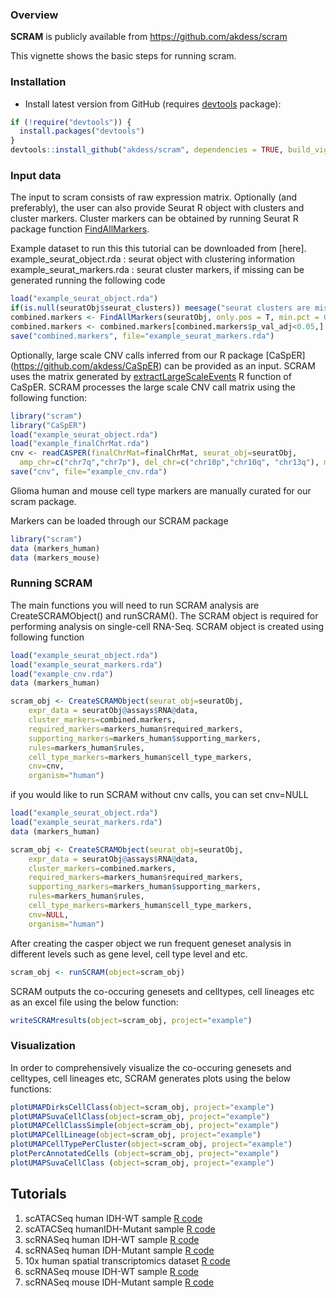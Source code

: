 ### Overview

**SCRAM** is publicly available from https://github.com/akdess/scram

This vignette shows the basic steps for running scram.


### Installation

* Install latest version from GitHub (requires [devtools](https://github.com/hadley/devtools) package):

```r
if (!require("devtools")) {
  install.packages("devtools")
}
devtools::install_github("akdess/scram", dependencies = TRUE, build_vignettes = FALSE)
```

### Input data

The input to scram consists of raw expression matrix. Optionally (and preferably), the user can also provide Seurat R object with clusters and cluster markers. Cluster markers can be obtained by running Seurat R package function [FindAllMarkers](https://satijalab.org/seurat/reference/findallmarkers). 

Example dataset to run this this tutorial can be downloaded from [here].
example_seurat_object.rda : seurat object with clustering information
example_seurat_markers.rda : seurat cluster markers, if missing can be generated running the following code

```r
load("example_seurat_object.rda")
if(is.null(seuratObj$seurat_clusters)) meesage("seurat clusters are missing, please run FindClusters function in Seurat package")
combined.markers <- FindAllMarkers(seuratObj, only.pos = T, min.pct = 0.1, logfc.threshold = 0.5)
combined.markers <- combined.markers[combined.markers$p_val_adj<0.05,]
save("combined.markers", file="example_seurat_markers.rda")
```

Optionally, large scale CNV calls inferred from our R package [CaSpER] (https://github.com/akdess/CaSpER) can be provided as an input. SCRAM uses the matrix generated by [extractLargeScaleEvents](https://rpubs.com/akdes/673120) R function of CaSpER. SCRAM processes the large scale CNV call matrix using the following function: 

```r
library("scram")
library("CaSpER")
load("example_seurat_object.rda") 
load("example_finalChrMat.rda")
cnv <- readCASPER(finalChrMat=finalChrMat, seurat_obj=seuratObj, 
  amp_chr=c("chr7q","chr7p"), del_chr=c("chr10p","chr10q", "chr13q"), min_threshold=0, plot=T, project="example")
save("cnv", file="example_cnv.rda")
```
Glioma human and mouse cell type markers are manually curated for our scram package. 

Markers can be loaded through our SCRAM package
```r
library("scram")
data (markers_human)
data (markers_mouse)
```

### Running SCRAM

The main functions you will need to run SCRAM analysis are CreateSCRAMObject() and runSCRAM().
The SCRAM object is required for performing analysis on single-cell RNA-Seq. SCRAM object is created using following function

```r
load("example_seurat_object.rda") 
load("example_seurat_markers.rda")
load("example_cnv.rda")
data (markers_human)

scram_obj <- CreateSCRAMObject(seurat_obj=seuratObj, 
    expr_data = seuratObj@assays$RNA@data,
    cluster_markers=combined.markers, 
    required_markers=markers_human$required_markers, 
    supporting_markers=markers_human$supporting_markers, 
    rules=markers_human$rules,
    cell_type_markers=markers_human$cell_type_markers, 
    cnv=cnv, 
    organism="human") 

```

if you would like to run SCRAM without cnv calls, you can set cnv=NULL


```r
load("example_seurat_object.rda")
load("example_seurat_markers.rda")
data (markers_human)

scram_obj <- CreateSCRAMObject(seurat_obj=seuratObj, 
    expr_data = seuratObj@assays$RNA@data,
    cluster_markers=combined.markers, 
    required_markers=markers_human$required_markers, 
    supporting_markers=markers_human$supporting_markers, 
    rules=markers_human$rules,
    cell_type_markers=markers_human$cell_type_markers, 
    cnv=NULL, 
    organism="human") 

```

After creating the casper object we run frequent geneset analysis in different levels such as gene level, cell type level and etc. 

```r
scram_obj <- runSCRAM(object=scram_obj) 
```

SCRAM outputs the co-occuring genesets and celltypes, cell lineages etc as an excel file using the below function:

```r
writeSCRAMresults(object=scram_obj, project="example")
```

### Visualization

In order to comprehensively visualize the co-occuring genesets and celltypes, cell lineages etc, SCRAM generates plots using the below functions: 

```r
plotUMAPDirksCellClass(object=scram_obj, project="example")
plotUMAPSuvaCellClass(object=scram_obj, project="example")
plotUMAPCellClassSimple(object=scram_obj, project="example")
plotUMAPCellLineage(object=scram_obj, project="example")
plotUMAPCellTypePerCluster(object=scram_obj, project="example")
plotPercAnnotatedCells (object=scram_obj, project="example")
plotUMAPSuvaCellClass (object=scram_obj, project="example")
```


Tutorials
----------
1. scATACSeq human IDH-WT sample
[R code]()
2. scATACSeq humanIDH-Mutant sample
[R code]()
3. scRNASeq human IDH-WT sample
[R code]()
4. scRNASeq human IDH-Mutant sample
[R code]()
5. 10x human spatial transcriptomics dataset
[R code]()
6. scRNASeq mouse IDH-WT sample
[R code]()
7. scRNASeq mouse IDH-Mutant sample
[R code]()
